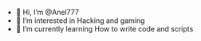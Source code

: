 - 👋 Hi, I’m @Anel777
- 👀 I’m interested in Hacking and gaming
- 🌱 I’m currently learning How to write code and scripts


<!---
Anel777/Anel777 is a ✨ special ✨ repository because its `README.md` (this file) appears on your GitHub profile.
You can click the Preview link to take a look at your changes.
--->
